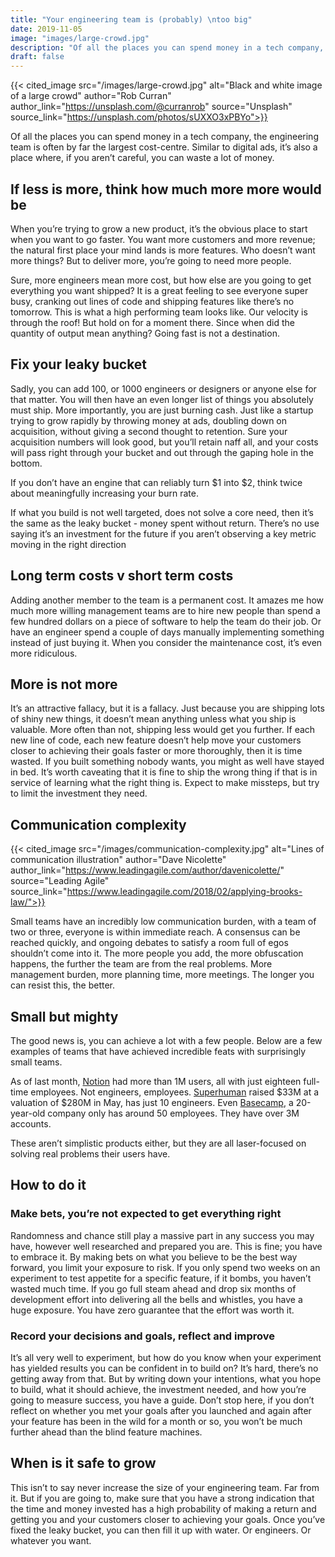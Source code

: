 ```yaml
---
title: "Your engineering team is (probably) \ntoo big"
date: 2019-11-05
image: "images/large-crowd.jpg"
description: "Of all the places you can spend money in a tech company, the engineering team is often by far the largest cost-centre. Similar to digital ads, it’s also a place where, if you aren’t careful, you can waste a lot of money."
draft: false
---
```


{{< cited_image src="/images/large-crowd.jpg" alt="Black and white image of a large crowd" author="Rob Curran" author_link="https://unsplash.com/@curranrob" source="Unsplash" source_link="https://unsplash.com/photos/sUXXO3xPBYo">}}

Of all the places you can spend money in a tech company, the engineering team is often by far the largest cost-centre. Similar to digital ads, it’s also a place where, if you aren’t careful, you can waste a lot of money.

## If less is more, think how much more more would be

When you’re trying to grow a new product, it’s the obvious place to start when you want to go faster. You want more customers and more revenue; the natural first place your mind lands is more features. Who doesn’t want more things? But to deliver more, you’re going to need more people.

Sure, more engineers mean more cost, but how else are you going to get everything you want shipped? It is a great feeling to see everyone super busy, cranking out lines of code and shipping features like there’s no tomorrow. This is what a high performing team looks like. Our velocity is through the roof! But hold on for a moment there. Since when did the quantity of output mean anything? Going fast is not a destination.

## Fix your leaky bucket

Sadly, you can add 100, or 1000 engineers or designers or anyone else for that matter. You will then have an even longer list of things you absolutely must ship. More importantly, you are just burning cash. Just like a startup trying to grow rapidly by throwing money at ads, doubling down on acquisition, without giving a second thought to retention. Sure your acquisition numbers will look good, but you’ll retain naff all, and your costs will pass right through your bucket and out through the gaping hole in the bottom.

If you don’t have an engine that can reliably turn $1 into $2, think twice about meaningfully increasing your burn rate.

If what you build is not well targeted, does not solve a core need, then it’s the same as the leaky bucket - money spent without return. There’s no use saying it’s an investment for the future if you aren’t observing a key metric moving in the right direction

## Long term costs v short term costs

Adding another member to the team is a permanent cost. It amazes me how much more willing management teams are to hire new people than spend a few hundred dollars on a piece of software to help the team do their job. Or have an engineer spend a couple of days manually implementing something instead of just buying it. When you consider the maintenance cost, it’s even more ridiculous.

## More is not more

It’s an attractive fallacy, but it is a fallacy. Just because you are shipping lots of shiny new things, it doesn’t mean anything unless what you ship is valuable. More often than not, shipping less would get you further. If each new line of code, each new feature doesn’t help move your customers closer to achieving their goals faster or more thoroughly, then it is time wasted. If you built something nobody wants, you might as well have stayed in bed. It’s worth caveating that it is fine to ship the wrong thing if that is in service of learning what the right thing is. Expect to make missteps, but try to limit the investment they need.

## Communication complexity

{{< cited_image src="/images/communication-complexity.jpg" alt="Lines of communication illustration" author="Dave Nicolette" author_link="https://www.leadingagile.com/author/davenicolette/" source="Leading Agile" source_link="https://www.leadingagile.com/2018/02/applying-brooks-law/">}}

Small teams have an incredibly low communication burden, with a team of two or three, everyone is within immediate reach. A consensus can be reached quickly, and ongoing debates to satisfy a room full of egos shouldn’t come into it. The more people you add, the more obfuscation happens, the further the team are from the real problems. More management burden, more planning time, more meetings. The longer you can resist this, the better.

## Small but mighty

The good news is, you can achieve a lot with a few people.
Below are a few examples of teams that have achieved incredible feats with surprisingly small teams.

As of last month, [Notion](https://notion.so) had more than 1M users, all with just eighteen full-time employees. Not engineers, employees. [Superhuman](https://superhuman.com/) raised $33M at a valuation of $280M in May, has just 10 engineers. Even [Basecamp](https://basecamp.com/), a 20-year-old company only has around 50 employees. They have over 3M accounts.

These aren’t simplistic products either, but they are all laser-focused on solving real problems their users have.

## How to do it

### Make bets, you’re not expected to get everything right

Randomness and chance still play a massive part in any success you may have, however well researched and prepared you are. This is fine; you have to embrace it. By making bets on what you believe to be the best way forward, you limit your exposure to risk. If you only spend two weeks on an experiment to test appetite for a specific feature, if it bombs, you haven’t wasted much time. If you go full steam ahead and drop six months of development effort into delivering all the bells and whistles, you have a huge exposure. You have zero guarantee that the effort was worth it.

### Record your decisions and goals, reflect and improve

It’s all very well to experiment, but how do you know when your experiment has yielded results you can be confident in to build on? It’s hard, there’s no getting away from that. But by writing down your intentions, what you hope to build, what it should achieve, the investment needed, and how you’re going to measure success, you have a guide. Don’t stop here, if you don’t reflect on whether you met your goals after you launched and again after your feature has been in the wild for a month or so, you won’t be much further ahead than the blind feature machines.

## When is it safe to grow

This isn’t to say never increase the size of your engineering team. Far from it. But if you are going to, make sure that you have a strong indication that the time and money invested has a high probability of making a return and getting you and your customers closer to achieving your goals. Once you’ve fixed the leaky bucket, you can then fill it up with water. Or engineers. Or whatever you want.
